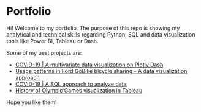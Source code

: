 # Portfolio

Hi! Welcome to my portfolio. The purpose of this repo is showing my analytical and technical skills regarding Python, SQL and data visualization tools like Power BI, Tableau or Dash.

Some of my best projects are:
* [COVID-19 | A multivariate data visualization on Plotly Dash](https://github.com/aingelmo/portfolio/tree/main/covid_plotly-dash)
* [Usage patterns in Ford GoBike bicycle sharing - A data visualization approach](https://aingelmo.github.io/blog/bikesharing-data)
* [COVID-19 | A SQL approach to analyze data](https://github.com/aingelmo/portfolio/tree/main/covid_sql)
* [History of Olympic Games visualization in Tableau](https://github.com/aingelmo/portfolio/tree/main/olympics_tableau)

Hope you like them!
